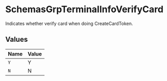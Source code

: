 # SchemasGrpTerminalInfoVerifyCard

Indicates whether verify card when doing CreateCardToken.



## Values

| Name  | Value |
| ----- | ----- |
| `Y`   | Y     |
| `N`   | N     |
